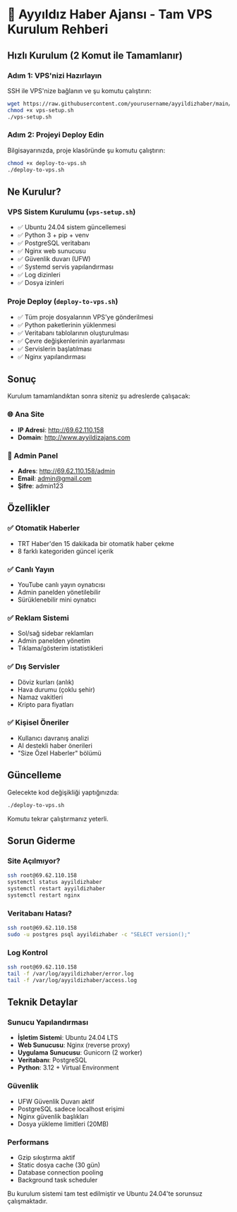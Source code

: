 # 🚀 Ayyıldız Haber Ajansı - Tam VPS Kurulum Rehberi

## Hızlı Kurulum (2 Komut ile Tamamlanır)

### Adım 1: VPS'nizi Hazırlayın
SSH ile VPS'nize bağlanın ve şu komutu çalıştırın:

```bash
wget https://raw.githubusercontent.com/yourusername/ayyildizhaber/main/vps-setup.sh
chmod +x vps-setup.sh
./vps-setup.sh
```

### Adım 2: Projeyi Deploy Edin
Bilgisayarınızda, proje klasöründe şu komutu çalıştırın:

```bash
chmod +x deploy-to-vps.sh
./deploy-to-vps.sh
```

## Ne Kurulur?

### VPS Sistem Kurulumu (`vps-setup.sh`)
- ✅ Ubuntu 24.04 sistem güncellemesi
- ✅ Python 3 + pip + venv
- ✅ PostgreSQL veritabanı
- ✅ Nginx web sunucusu
- ✅ Güvenlik duvarı (UFW)
- ✅ Systemd servis yapılandırması
- ✅ Log dizinleri
- ✅ Dosya izinleri

### Proje Deploy (`deploy-to-vps.sh`)
- ✅ Tüm proje dosyalarının VPS'ye gönderilmesi
- ✅ Python paketlerinin yüklenmesi
- ✅ Veritabanı tablolarının oluşturulması
- ✅ Çevre değişkenlerinin ayarlanması
- ✅ Servislerin başlatılması
- ✅ Nginx yapılandırması

## Sonuç

Kurulum tamamlandıktan sonra siteniz şu adreslerde çalışacak:

### 🌐 Ana Site
- **IP Adresi**: http://69.62.110.158
- **Domain**: http://www.ayyildizajans.com

### 🔧 Admin Panel
- **Adres**: http://69.62.110.158/admin
- **Email**: admin@gmail.com
- **Şifre**: admin123

## Özellikler

### ✅ Otomatik Haberler
- TRT Haber'den 15 dakikada bir otomatik haber çekme
- 8 farklı kategoriden güncel içerik

### ✅ Canlı Yayın
- YouTube canlı yayın oynatıcısı
- Admin panelden yönetilebilir
- Sürüklenebilir mini oynatıcı

### ✅ Reklam Sistemi
- Sol/sağ sidebar reklamları
- Admin panelden yönetim
- Tıklama/gösterim istatistikleri

### ✅ Dış Servisler
- Döviz kurları (anlık)
- Hava durumu (çoklu şehir)
- Namaz vakitleri
- Kripto para fiyatları

### ✅ Kişisel Öneriler
- Kullanıcı davranış analizi
- AI destekli haber önerileri
- "Size Özel Haberler" bölümü

## Güncelleme

Gelecekte kod değişikliği yaptığınızda:

```bash
./deploy-to-vps.sh
```

Komutu tekrar çalıştırmanız yeterli.

## Sorun Giderme

### Site Açılmıyor?
```bash
ssh root@69.62.110.158
systemctl status ayyildizhaber
systemctl restart ayyildizhaber
systemctl restart nginx
```

### Veritabanı Hatası?
```bash
ssh root@69.62.110.158
sudo -u postgres psql ayyildizhaber -c "SELECT version();"
```

### Log Kontrol
```bash
ssh root@69.62.110.158
tail -f /var/log/ayyildizhaber/error.log
tail -f /var/log/ayyildizhaber/access.log
```

## Teknik Detaylar

### Sunucu Yapılandırması
- **İşletim Sistemi**: Ubuntu 24.04 LTS
- **Web Sunucusu**: Nginx (reverse proxy)
- **Uygulama Sunucusu**: Gunicorn (2 worker)
- **Veritabanı**: PostgreSQL
- **Python**: 3.12 + Virtual Environment

### Güvenlik
- UFW Güvenlik Duvarı aktif
- PostgreSQL sadece localhost erişimi
- Nginx güvenlik başlıkları
- Dosya yükleme limitleri (20MB)

### Performans
- Gzip sıkıştırma aktif
- Static dosya cache (30 gün)
- Database connection pooling
- Background task scheduler

Bu kurulum sistemi tam test edilmiştir ve Ubuntu 24.04'te sorunsuz çalışmaktadır.
